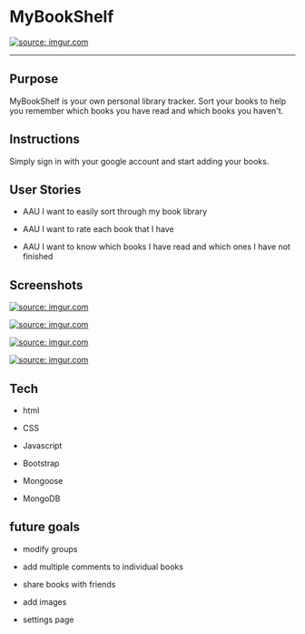 # MyBookShelf

<a href="https://my-book-shelf789.herokuapp.com/users"><img src="https://i.imgur.com/mwMDZb7.png" title="source: imgur.com" /></a>

---

## Purpose

MyBookShelf is your own personal library tracker. Sort your books to help you remember which books you have read and which books you haven't.


## Instructions

Simply sign in with your google account and start adding your books. 

## User Stories
* AAU I want to easily sort through my book library

* AAU I want to rate each book that I have

* AAU I want to know which books I have read and which ones I have not finished

## Screenshots
<a href="https://imgur.com/o35u8T2"><img src="https://i.imgur.com/o35u8T2.png" title="source: imgur.com" /></a>

<a href="https://imgur.com/5QcFcHf"><img src="https://i.imgur.com/5QcFcHf.png" title="source: imgur.com" /></a>

<a href="https://imgur.com/shfG3Wb"><img src="https://i.imgur.com/shfG3Wb.png" title="source: imgur.com" /></a>

<a href="https://imgur.com/FFdAPzX"><img src="https://i.imgur.com/FFdAPzX.png" title="source: imgur.com" /></a>

## Tech

* html
 
* CSS

* Javascript

* Bootstrap

* Mongoose

* MongoDB

## future goals

* modify groups

* add multiple comments to individual books

* share books with friends

* add images

* settings page

